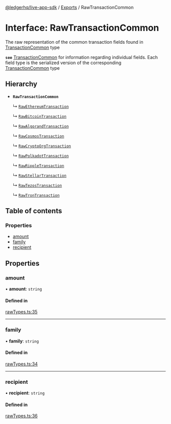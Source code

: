 [@ledgerhq/live-app-sdk](../README.md) / [Exports](../modules.md) / RawTransactionCommon

# Interface: RawTransactionCommon

The raw representation of the common transaction fields found in [TransactionCommon](TransactionCommon.md) type

**`see`** [TransactionCommon](TransactionCommon.md) for information regarding individual fields. Each field type is the serialized version of the corresponding [TransactionCommon](TransactionCommon.md) type

## Hierarchy

- **`RawTransactionCommon`**

  ↳ [`RawEthereumTransaction`](RawEthereumTransaction.md)

  ↳ [`RawBitcoinTransaction`](RawBitcoinTransaction.md)

  ↳ [`RawAlgorandTransaction`](RawAlgorandTransaction.md)

  ↳ [`RawCosmosTransaction`](RawCosmosTransaction.md)

  ↳ [`RawCryptoOrgTransaction`](RawCryptoOrgTransaction.md)

  ↳ [`RawPolkadotTransaction`](RawPolkadotTransaction.md)

  ↳ [`RawRippleTransaction`](RawRippleTransaction.md)

  ↳ [`RawStellarTransaction`](RawStellarTransaction.md)

  ↳ [`RawTezosTransaction`](RawTezosTransaction.md)

  ↳ [`RawTronTransaction`](RawTronTransaction.md)

## Table of contents

### Properties

- [amount](RawTransactionCommon.md#amount)
- [family](RawTransactionCommon.md#family)
- [recipient](RawTransactionCommon.md#recipient)

## Properties

### amount

• **amount**: `string`

#### Defined in

[rawTypes.ts:35](https://github.com/LedgerHQ/live-app-sdk/blob/72b3e13/src/rawTypes.ts#L35)

___

### family

• **family**: `string`

#### Defined in

[rawTypes.ts:34](https://github.com/LedgerHQ/live-app-sdk/blob/72b3e13/src/rawTypes.ts#L34)

___

### recipient

• **recipient**: `string`

#### Defined in

[rawTypes.ts:36](https://github.com/LedgerHQ/live-app-sdk/blob/72b3e13/src/rawTypes.ts#L36)
